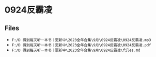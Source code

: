 # 0924反霸凌

## Files

- `F:/D 得到每天听一本书丨更新中\2023全年合集\9月\0924反霸凌\0924反霸凌.mp3`
- `F:/D 得到每天听一本书丨更新中\2023全年合集\9月\0924反霸凌\0924反霸凌.pdf`
- `F:/D 得到每天听一本书丨更新中\2023全年合集\9月\0924反霸凌\files.md`

